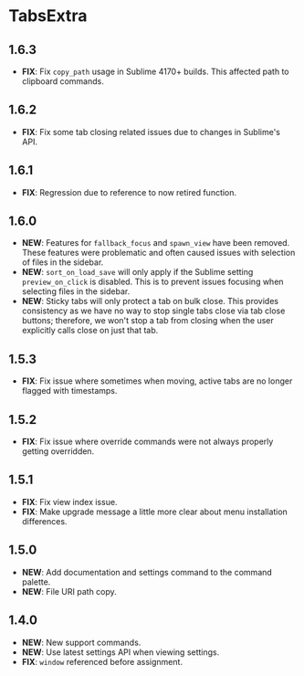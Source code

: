 # TabsExtra

## 1.6.3

-  **FIX**: Fix `copy_path` usage in Sublime 4170+ builds. This affected path to clipboard commands.

## 1.6.2

-   **FIX**: Fix some tab closing related issues due to changes in Sublime's API.

## 1.6.1

-   **FIX**: Regression due to reference to now retired function.

## 1.6.0

-   **NEW**: Features for `fallback_focus` and `spawn_view` have been removed. These features were problematic and often
    caused issues with selection of files in the sidebar.
-   **NEW**: `sort_on_load_save` will only apply if the Sublime setting `preview_on_click` is disabled. This is to prevent
    issues focusing when selecting files in the sidebar.
-   **NEW**: Sticky tabs will only protect a tab on bulk close. This provides consistency as we have no way to stop single
    tabs close via tab close buttons; therefore, we won't stop a tab from closing when the user explicitly calls close
    on just that tab.

## 1.5.3

-   **FIX**: Fix issue where sometimes when moving, active tabs are no longer flagged with timestamps.

## 1.5.2

-   **FIX**: Fix issue where override commands were not always properly getting overridden.

## 1.5.1

-   **FIX**: Fix view index issue.
-   **FIX**: Make upgrade message a little more clear about menu installation differences.

## 1.5.0

-   **NEW**: Add documentation and settings command to the command palette.
-   **NEW**: File URI path copy.

## 1.4.0

-   **NEW**: New support commands.
-   **NEW**: Use latest settings API when viewing settings.
-   **FIX**: `window` referenced before assignment.
